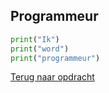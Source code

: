 ## Programmeur

```python
print("Ik")
print("word")
print("programmeur")
```

[Terug naar opdracht](/taken/programmeur.md)